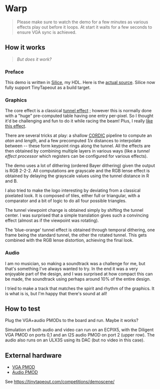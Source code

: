 <!---

This file is used to generate your project datasheet. Please fill in the information below and delete any unused
sections.

You can also include images in this folder and reference them in the markdown. Each image must be less than
512 kb in size, and the combined size of all images must be less than 1 MB.
-->

# Warp

> Please make sure to watch the demo for a few minutes as various effects play
> out before it loops. At start it waits for a few seconds to ensure VGA sync is
> achieved.

## How it works

> *But does it work?*

### Preface

This demo is written in [Silice](https://github.com/sylefeb/Silice/), my HDL.
Here is the [actual source](../src/silice/vga_demo.si). Silice now fully support TinyTapeout as a build target.

### Graphics

The core effect is a classical [tunnel effect](https://lodev.org/cgtutor/tunnel.html) ; however this is normally done with a "huge" pre-computed table having
one entry per-pixel. So I thought it'd be challenging and fun to do it while
racing the beam! Plus, I really [like this effect](https://htmlpreview.github.io/?https://github.com/sylefeb/gfxcat/blob/main/runtime/gfxcat_tunnel.html).

There are several tricks at play: a shallow
[CORDIC](https://en.wikipedia.org/wiki/CORDIC) pipeline to compute an *atan* and *length*, and a few precomputed *1/x* distances to interpolate
between -- these form keypoint rings along the tunnel. All the effects are then obtained by combining multiple layers in various
ways (like a *tunnel effect processor* which registers can be configured for
various effects).

The demo uses a lot of dithering (ordered Bayer dithering) given the output is RGB 2-2-2. All computations are grayscale and the RGB lense effect is obtained by delaying the grayscale values using the tunnel distance in R and B.

I also tried to make the logo interesting by deviating from a classical pixelated look.
It is composed of tiles, either full or triangular, with a comparator and a bit
of logic to do all four possible triangles.

The tunnel viewpoint change is obtained simply by shifting the tunnel center.
I was surprised that a simple translation gives such a convincing effect (almost
as if the viewpoint was rotating).

The 'blue-orange' tunnel effect is obtained through temporal dithering, one frame
being the standard tunnel, the other the rotated tunnel. This gets combined with
the RGB lense distortion, achieving the final look.

### Audio

I am no musician, so making a soundtrack was a challenge for me, but that's something I've always wanted to try. In the end it was a very enjoyable part of the design, and I was surprised
at how compact this can be made, the soundtrack using perhaps around 10% of the entire design.

I tried to make a track that matches the spirit and rhythm of the graphics. It is what is is, but I'm happy that there's sound at all!

## How to test

Plug the VGA+audio PMODs to the board and run. Maybe it works?

Simulation of both audio and video can run on an ECPIX5, with the Diligent VGA
PMOD on ports 0,1 and an I2S audio PMOD on port 2 (upper row).
The audio also runs on an ULX3S using its DAC (but no video in this case).

## External hardware

- [VGA PMOD](https://github.com/mole99/tiny-vga)
- [Audio PMOD](https://github.com/MichaelBell/tt-audio-pmod)

See https://tinytapeout.com/competitions/demoscene/
